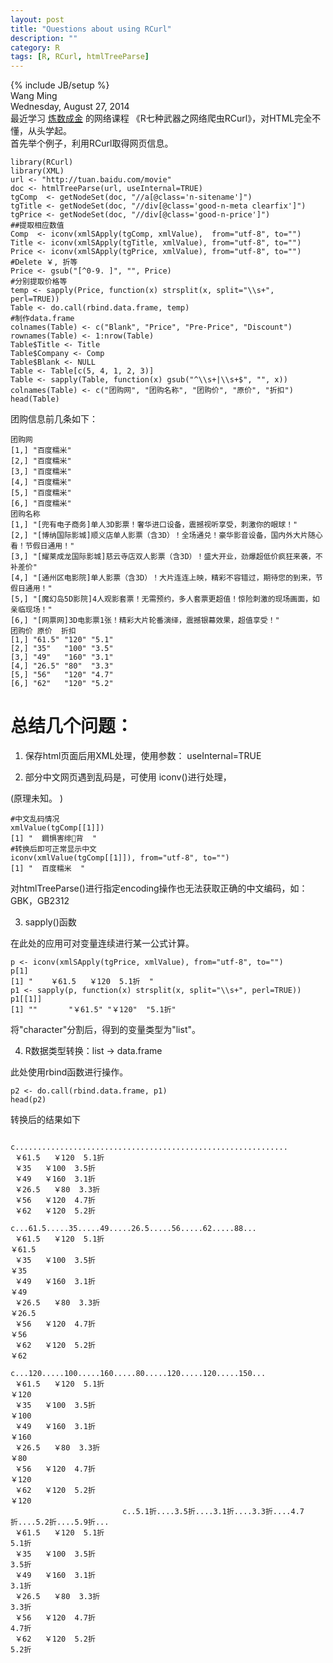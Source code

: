 ```yaml
---    
layout: post    
title: "Questions about using RCurl"    
description: ""    
category: R    
tags: [R, RCurl, htmlTreeParse]    
---    
```

{% include JB/setup %}    
Wang Ming    
Wednesday, August 27, 2014    
最近学习 [炼数成金](http://www.dataguru.cn/) 的网络课程 《R七种武器之网络爬虫RCurl》，对HTML完全不懂，从头学起。    
首先举个例子，利用RCurl取得网页信息。    

	library(RCurl)    
	library(XML)    
	url <- "http://tuan.baidu.com/movie"    
	doc <- htmlTreeParse(url, useInternal=TRUE)    
	tgComp  <- getNodeSet(doc, "//a[@class='n-sitename']")    
	tgTitle <- getNodeSet(doc, "//div[@class='good-n-meta clearfix']")    
	tgPrice <- getNodeSet(doc, "//div[@class='good-n-price']")    
	##提取相应数值    
	Comp  <- iconv(xmlSApply(tgComp, xmlValue),  from="utf-8", to="")    
	Title <- iconv(xmlSApply(tgTitle, xmlValue), from="utf-8", to="")    
	Price <- iconv(xmlSApply(tgPrice, xmlValue), from="utf-8", to="")    
	#Delete ￥, 折等    
	Price <- gsub("[^0-9. ]", "", Price)    
	#分别提取价格等    
	temp <- sapply(Price, function(x) strsplit(x, split="\\s+", perl=TRUE))    
	Table <- do.call(rbind.data.frame, temp)    
	#制作data.frame    
	colnames(Table) <- c("Blank", "Price", "Pre-Price", "Discount")    
	rownames(Table) <- 1:nrow(Table)    
	Table$Title <- Title    
	Table$Company <- Comp    
	Table$Blank <- NULL    
	Table <- Table[c(5, 4, 1, 2, 3)]    
	Table <- sapply(Table, function(x) gsub("^\\s+|\\s+$", "", x))    
	colnames(Table) <- c("团购网", "团购名称", "团购价", "原价", "折扣")    
	head(Table)    

团购信息前几条如下：    

	团购网    
	[1,] "百度糯米"    
	[2,] "百度糯米"    
	[3,] "百度糯米"    
	[4,] "百度糯米"    
	[5,] "百度糯米"    
	[6,] "百度糯米"    
	团购名称    
	[1,] "[兜有电子商务]单人3D影票！奢华进口设备，震撼视听享受，刺激你的眼球！"    
	[2,] "[博纳国际影城]顺义店单人影票（含3D）！全场通兑！豪华影音设备，国内外大片随心看！节假日通用！"    
	[3,] "[耀莱成龙国际影城]慈云寺店双人影票（含3D）！盛大开业，劲爆超低价疯狂来袭，不补差价"    
	[4,] "[通州区电影院]单人影票（含3D）！大片连连上映，精彩不容错过，期待您的到来，节假日通用！"    
	[5,] "[魔幻岛5D影院]4人观影套票！无需预约，多人套票更超值！惊险刺激的现场画面，如亲临现场！"    
	[6,] "[网票网]3D电影票1张！精彩大片轮番演绎，震撼银幕效果，超值享受！"    
	团购价 原价  折扣    
	[1,] "61.5" "120" "5.1"    
	[2,] "35"   "100" "3.5"    
	[3,] "49"   "160" "3.1"    
	[4,] "26.5" "80"  "3.3"    
	[5,] "56"   "120" "4.7"    
	[6,] "62"   "120" "5.2"    

总结几个问题：    
====================    

1. 保存html页面后用XML处理，使用参数： useInternal=TRUE    

2. 部分中文网页遇到乱码是，可使用 iconv()进行处理，    

(原理未知。 )    

	#中文乱码情况    
	xmlValue(tgComp[[1]])    
	[1] "  鐧惧害绯背  "    
	#转换后即可正常显示中文    
	iconv(xmlValue(tgComp[[1]]), from="utf-8", to="")    
	[1] "  百度糯米  "    

对htmlTreeParse()进行指定encoding操作也无法获取正确的中文编码，如：GBK，GB2312  
    
3. sapply()函数    

在此处的应用可对变量连续进行某一公式计算。    

	p <- iconv(xmlSApply(tgPrice, xmlValue), from="utf-8", to="")    
	p[1]    
	[1] "    ￥61.5   ￥120  5.1折  "    
	p1 <- sapply(p, function(x) strsplit(x, split="\\s+", perl=TRUE))    
	p1[[1]]    
	[1] ""       "￥61.5" "￥120"  "5.1折"    

将"character"分割后，得到的变量类型为"list"。  
    
4. R数据类型转换：list -> data.frame    

此处使用rbind函数进行操作。    

	p2 <- do.call(rbind.data.frame, p1)    
	head(p2)    

转换后的结果如下    

	                           c.............................................................    
     ￥61.5   ￥120  5.1折    
     ￥35   ￥100  3.5折    
     ￥49   ￥160  3.1折    
     ￥26.5   ￥80  3.3折    
     ￥56   ￥120  4.7折    
     ￥62   ￥120  5.2折    
                             c...61.5.....35.....49.....26.5.....56.....62.....88...    
     ￥61.5   ￥120  5.1折                                                    ￥61.5    
     ￥35   ￥100  3.5折                                                        ￥35    
     ￥49   ￥160  3.1折                                                        ￥49    
     ￥26.5   ￥80  3.3折                                                     ￥26.5    
     ￥56   ￥120  4.7折                                                        ￥56    
     ￥62   ￥120  5.2折                                                        ￥62    
                             c...120.....100.....160.....80.....120.....120.....150...    
     ￥61.5   ￥120  5.1折                                                       ￥120    
     ￥35   ￥100  3.5折                                                         ￥100    
     ￥49   ￥160  3.1折                                                         ￥160    
     ￥26.5   ￥80  3.3折                                                         ￥80    
     ￥56   ￥120  4.7折                                                         ￥120    
     ￥62   ￥120  5.2折                                                         ￥120    
                             c..5.1折....3.5折....3.1折....3.3折....4.7折....5.2折....5.9折...    
     ￥61.5   ￥120  5.1折                                                               5.1折    
     ￥35   ￥100  3.5折                                                                 3.5折    
     ￥49   ￥160  3.1折                                                                 3.1折    
     ￥26.5   ￥80  3.3折                                                                3.3折    
     ￥56   ￥120  4.7折                                                                 4.7折    
     ￥62   ￥120  5.2折                                                                 5.2折    